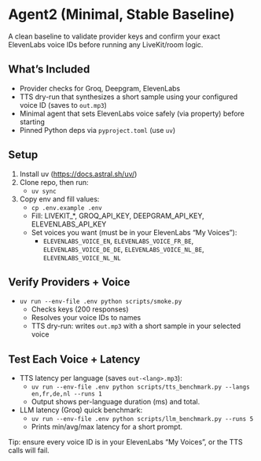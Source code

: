 # Agent2 (Minimal, Stable Baseline)

A clean baseline to validate provider keys and confirm your exact ElevenLabs voice IDs before running any LiveKit/room logic.

## What’s Included
- Provider checks for Groq, Deepgram, ElevenLabs
- TTS dry-run that synthesizes a short sample using your configured voice ID (saves to `out.mp3`)
- Minimal agent that sets ElevenLabs voice safely (via property) before starting
- Pinned Python deps via `pyproject.toml` (use `uv`)

## Setup
1) Install uv (https://docs.astral.sh/uv/)
2) Clone repo, then run:
   - `uv sync`
3) Copy env and fill values:
   - `cp .env.example .env`
   - Fill: LIVEKIT_*, GROQ_API_KEY, DEEPGRAM_API_KEY, ELEVENLABS_API_KEY
   - Set voices you want (must be in your ElevenLabs “My Voices”):
     - `ELEVENLABS_VOICE_EN`, `ELEVENLABS_VOICE_FR_BE`, `ELEVENLABS_VOICE_DE_DE`, `ELEVENLABS_VOICE_NL_BE`, `ELEVENLABS_VOICE_NL_NL`

## Verify Providers + Voice
- `uv run --env-file .env python scripts/smoke.py`
  - Checks keys (200 responses)
  - Resolves your voice IDs to names
  - TTS dry-run: writes `out.mp3` with a short sample in your selected voice

## Test Each Voice + Latency
- TTS latency per language (saves `out-<lang>.mp3`):
  - `uv run --env-file .env python scripts/tts_benchmark.py --langs en,fr,de,nl --runs 1`
  - Output shows per-language duration (ms) and total.
- LLM latency (Groq) quick benchmark:
  - `uv run --env-file .env python scripts/llm_benchmark.py --runs 5`
  - Prints min/avg/max latency for a short prompt.

Tip: ensure every voice ID is in your ElevenLabs “My Voices”, or the TTS calls will fail.
